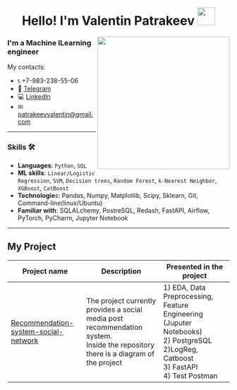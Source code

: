 <h1 align="center"> Hello! I'm Valentin Patrakeev <img src="https://media.giphy.com/media/hvRJCLFzcasrR4ia7z/giphy.gif" width="40"></h1>
<img align="right" src="https://media.giphy.com/media/SpopD7IQN2gK3qN4jS/giphy.gif" width="300">

### I'm a Machine lLearning engineer

My contacts:
* 📞 +7-983-238-55-06
* 📲 [Telegram](https://t.me/PatrakeevVO)
* 💻 [LinkedIn](https://www.linkedin.com/in/valentin-patrakeev-157198123/)
* ✉ [patrakeevvalentin@gmail.com](mailto:patrakeevvalentin@gmail.com) 

---
### Skills :hammer_and_wrench:

- **Languages**: `Python`, `SQL`
- **ML skills**: `Linear/Logistic Regression`, `SVM`, `Decision trees`, `Random Forest`, `k-Nearest Neighbor`, `XGBoost`, `CatBoost`
- **Technologie**s: Pandas, Numpy, Matplotlib, Scipy, Sklearn, Git, Command-line(linux/Ubuntu)
- **Familiar with**: SQLALchemy, PostreSQL, Redash, FastAPI, Airflow, PyTorch, PyCharm, Jupyter Notebook
---


## My Project

| Project name | Description | Presented in the project |
|----------------|-----------------|-----------------|
|[Recommendation-system-social-network](https://github.com/ValentinPatrakeev/Recommendation-system-social-network/tree/main/Recommendation-system-social-network) | The project currently provides a social media post recommendation system. <br> Inside the repository there is a diagram of the project| 1) EDA, Data Preprocessing, Feature Engineering (Juputer Notebooks) <br> 2) PostgreSQL  <br> 2)LogReg, Catboost <br> 3) FastAPI <br> 4) Test Postman |
